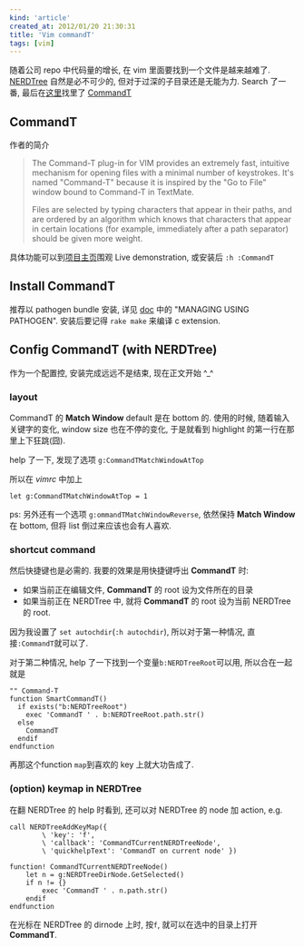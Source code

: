 ```yaml
---
kind: 'article'
created_at: 2012/01/20 21:30:31
title: 'Vim commandT'
tags: [vim]
---
```

随着公司 repo 中代码量的增长, 在 vim 里面要找到一个文件是越来越难了. [NERDTree][] 自然是必不可少的, 但对于过深的子目录还是无能为力. Search 了一番, 最后在[这里](http://stevelosh.com/blog/2010/09/coming-home-to-vim/#peepopen)找里了 [CommandT][]

## CommandT

作者的简介

> The Command-T plug-in for VIM provides an extremely fast, intuitive mechanism for opening files with a minimal number of keystrokes. It's named "Command-T" because it is inspired by the "Go to File" window bound to Command-T in TextMate.
>
> Files are selected by typing characters that appear in their paths, and are ordered by an algorithm which knows that characters that appear in certain locations (for example, immediately after a path separator) should be given more weight.

具体功能可以到[项目主页][CommandT]围观 Live demonstration, 或安装后 `:h :CommandT`

## Install CommandT

推荐以 pathogen bundle 安装, 详见 [doc](http://git.wincent.com/command-t.git/blob_plain/HEAD:/doc/command-t.txt) 中的 "MANAGING USING PATHOGEN".  安装后要记得 `rake make` 来编译 c extension.

## Config CommandT (with NERDTree)

作为一个配置控, 安装完成远远不是结束, 现在正文开始 ^\_^

### layout

CommandT 的 __Match Window__ default 是在 bottom 的. 使用的时候, 随着输入关键字的变化, window size 也在不停的变化, 于是就看到 highlight 的第一行在那里上下狂跳(囧).

help 了一下, 发现了选项 `g:CommandTMatchWindowAtTop`

所以在 *vimrc* 中加上

    let g:CommandTMatchWindowAtTop = 1

ps: 另外还有一个选项 `g:ommandTMatchWindowReverse`, 依然保持 __Match Window__ 在 bottom, 但将 list 倒过来应该也会有人喜欢.

### shortcut command

然后快捷键也是必需的. 我要的效果是用快捷键呼出 __CommandT__ 时:

* 如果当前正在编辑文件, __CommandT__ 的 root 设为文件所在的目录
* 如果当前正在 NERDTree 中, 就将 __CommandT__ 的 root 设为当前 NERDTree 的 root.

因为我设置了 `set autochdir`(`:h autochdir`), 所以对于第一种情况, 直接`:CommandT`就可以了.

对于第二种情况, help 了一下找到一个变量`b:NERDTreeRoot`可以用, 所以合在一起就是

    "" Command-T
    function SmartCommandT()
      if exists("b:NERDTreeRoot")
        exec 'CommandT ' . b:NERDTreeRoot.path.str()
      else
        CommandT
      endif
    endfunction

再那这个function `map`到喜欢的 key 上就大功告成了.

### (option) keymap in NERDTree

在翻 NERDTree 的 help 时看到, 还可以对 NERDTree 的 node 加 action, e.g.

    call NERDTreeAddKeyMap({
            \ 'key': 'f',
            \ 'callback': 'CommandTCurrentNERDTreeNode',
            \ 'quickhelpText': 'CommandT on current node' })

    function! CommandTCurrentNERDTreeNode()
        let n = g:NERDTreeDirNode.GetSelected()
        if n != {}
            exec 'CommandT ' . n.path.str()
        endif
    endfunction

在光标在 NERDTree 的 dirnode 上时, 按`f`, 就可以在选中的目录上打开 __CommandT__.


[NERDTree]: http://github.com/scrooloose/nerdtree
[CommandT]: https://wincent.com/products/command-t
